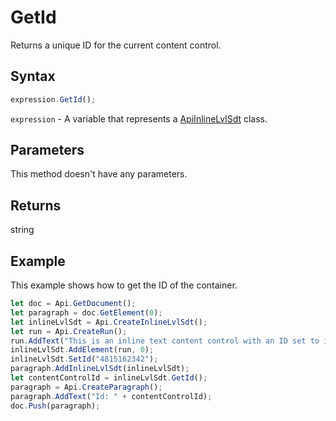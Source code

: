 # GetId

Returns a unique ID for the current content control.

## Syntax

```javascript
expression.GetId();
```

`expression` - A variable that represents a [ApiInlineLvlSdt](../ApiInlineLvlSdt.md) class.

## Parameters

This method doesn't have any parameters.

## Returns

string

## Example

This example shows how to get the ID of the container.

```javascript editor-docx
let doc = Api.GetDocument();
let paragraph = doc.GetElement(0);
let inlineLvlSdt = Api.CreateInlineLvlSdt();
let run = Api.CreateRun();
run.AddText("This is an inline text content control with an ID set to it.");
inlineLvlSdt.AddElement(run, 0);
inlineLvlSdt.SetId("4815162342");
paragraph.AddInlineLvlSdt(inlineLvlSdt);
let contentControlId = inlineLvlSdt.GetId();
paragraph = Api.CreateParagraph();
paragraph.AddText("Id: " + contentControlId);
doc.Push(paragraph);
```
